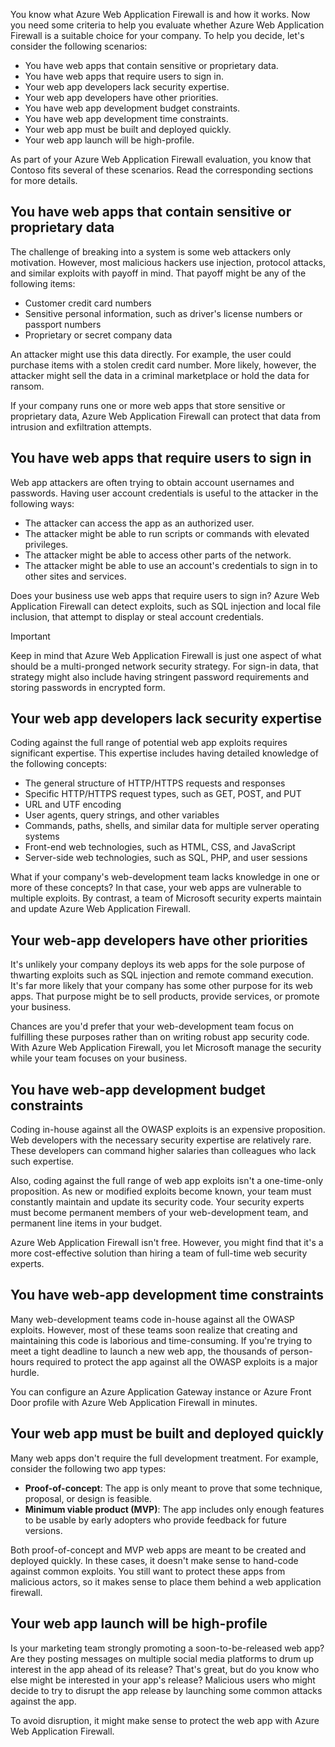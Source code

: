 You know what Azure Web Application Firewall is and how it works. Now you need some criteria to help you evaluate whether Azure Web Application Firewall is a suitable choice for your company. To help you decide, let's consider the following scenarios:

- You have web apps that contain sensitive or proprietary data.
- You have web apps that require users to sign in.
- Your web app developers lack security expertise.
- Your web app developers have other priorities.
- You have web app development budget constraints.
- You have web app development time constraints.
- Your web app must be built and deployed quickly.
- Your web app launch will be high-profile.

As part of your Azure Web Application Firewall evaluation, you know that Contoso fits several of these scenarios. Read the corresponding sections for more details.

## You have web apps that contain sensitive or proprietary data

The challenge of breaking into a system is some web attackers only motivation. However, most malicious hackers use injection, protocol attacks, and similar exploits with payoff in mind. That payoff might be any of the following items:

- Customer credit card numbers
- Sensitive personal information, such as driver's license numbers or passport numbers
- Proprietary or secret company data

An attacker might use this data directly. For example, the user could purchase items with a stolen credit card number. More likely, however, the attacker might sell the data in a criminal marketplace or hold the data for ransom.

If your company runs one or more web apps that store sensitive or proprietary data, Azure Web Application Firewall can protect that data from intrusion and exfiltration attempts.

## You have web apps that require users to sign in

Web app attackers are often trying to obtain account usernames and passwords. Having user account credentials is useful to the attacker in the following ways:

- The attacker can access the app as an authorized user.
- The attacker might be able to run scripts or commands with elevated privileges.
- The attacker might be able to access other parts of the network.
- The attacker might be able to use an account's credentials to sign in to other sites and services.

Does your business use web apps that require users to sign in? Azure Web Application Firewall can detect exploits, such as SQL injection and local file inclusion, that attempt to display or steal account credentials.

> [!IMPORTANT]
> Keep in mind that Azure Web Application Firewall is just one aspect of what should be a multi-pronged network security strategy. For sign-in data, that strategy might also include having stringent password requirements and storing passwords in encrypted form.

## Your web app developers lack security expertise

Coding against the full range of potential web app exploits requires significant expertise. This expertise includes having detailed knowledge of the following concepts:

- The general structure of HTTP/HTTPS requests and responses
- Specific HTTP/HTTPS request types, such as GET, POST, and PUT
- URL and UTF encoding
- User agents, query strings, and other variables
- Commands, paths, shells, and similar data for multiple server operating systems
- Front-end web technologies, such as HTML, CSS, and JavaScript
- Server-side web technologies, such as SQL, PHP, and user sessions

What if your company's web-development team lacks knowledge in one or more of these concepts? In that case, your web apps are vulnerable to multiple exploits. By contrast, a team of Microsoft security experts maintain and update Azure Web Application Firewall.

## Your web-app developers have other priorities

It's unlikely your company deploys its web apps for the sole purpose of thwarting exploits such as SQL injection and remote command execution. It's far more likely that your company has some other purpose for its web apps. That purpose might be to sell products, provide services, or promote your business.

Chances are you'd prefer that your web-development team focus on fulfilling these purposes rather than on writing robust app security code. With Azure Web Application Firewall, you let Microsoft manage the security while your team focuses on your business.

## You have web-app development budget constraints

Coding in-house against all the OWASP exploits is an expensive proposition. Web developers with the necessary security expertise are relatively rare. These developers can command higher salaries than colleagues who lack such expertise.

Also, coding against the full range of web app exploits isn't a one-time-only proposition. As new or modified exploits become known, your team must constantly maintain and update its security code. Your security experts must become permanent members of your web-development team, and permanent line items in your budget.

Azure Web Application Firewall isn't free. However, you might find that it's a more cost-effective solution than hiring a team of full-time web security experts.

## You have web-app development time constraints

Many web-development teams code in-house against all the OWASP exploits. However, most of these teams soon realize that creating and maintaining this code is laborious and time-consuming. If you're trying to meet a tight deadline to launch a new web app, the thousands of person-hours required to protect the app against all the OWASP exploits is a major hurdle.

You can configure an Azure Application Gateway instance or Azure Front Door profile with Azure Web Application Firewall in minutes.

## Your web app must be built and deployed quickly

Many web apps don't require the full development treatment. For example, consider the following two app types:

- **Proof-of-concept**: The app is only meant to prove that some technique, proposal, or design is feasible.
- **Minimum viable product (MVP)**: The app includes only enough features to be usable by early adopters who provide feedback for future versions.

Both proof-of-concept and MVP web apps are meant to be created and deployed quickly. In these cases, it doesn't make sense to hand-code against common exploits. You still want to protect these apps from malicious actors, so it makes sense to place them behind a web application firewall.

## Your web app launch will be high-profile

Is your marketing team strongly promoting a soon-to-be-released web app? Are they posting messages on multiple social media platforms to drum up interest in the app ahead of its release? That's great, but do you know who else might be interested in your app's release? Malicious users who might decide to try to disrupt the app release by launching some common attacks against the app.

To avoid disruption, it might make sense to protect the web app with Azure Web Application Firewall.
